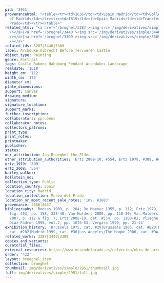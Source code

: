 ```yaml
---
pid: '2951'
provenancehtml: "<table><tr><td>1636</td><td>Spain Madrid</td><td>Collection of Alcazar
  of Madrid</td></tr><tr><td>1819</td><td>Spain Madrid</td><td>Transferred to The
  Prado</td></tr></table>"
related_html: "<a href='/brughel/3287'><img src='/img/derivatives/simple/3287/thumbnail.jpg'
  /></a>|<a href='/brughel/3440'><img src='/img/derivatives/simple/3440/thumbnail.jpg'
  /></a>|<a href='/brughel/3309'><img src='/img/derivatives/simple/3309/thumbnail.jpg'
  /></a>"
related_ids: 3287|3440|3309
label: Archduke Albrecht Before Tervueren Castle
object_type: Painting
genre: Portrait
tags: Castle Rubens Habsburg Pendant Archdukes Landscape
realdate: '1618'
height_cm: '112'
width_cm: '173'
diameter_cm:
plate_dimensions:
support: Canvas
drawing_medium:
signature:
signature_location:
support_marks:
further_inscription:
collaborators: pprubens
collaborator_notes:
collectors_patrons:
print_type:
print_notes:
printmaker:
publisher:
states:
our_attribution: Jan Brueghel the Elder
other_attribution_authorities: 'Ertz 2008-10, #554, Ertz 1979, #309, Honig database'
ertz_1979: '309'
ertz_2008: '554'
bailey_walker:
hollstein_no:
collection_type: Public
location_country: Spain
location_city: Madrid
location_collection: Museo del Prado
location_or_most_recent_sale_notes: 'inv. #1683'
provenance: 4656|4657
bibliography: 'Rooses 1903, p. 204; De Maeyer 1955, p. 112; Ertz 1979, cat. #309,
  fig. 403, pp. 158, 338-40; Van Mulders 2000, pp. 118-20; Van Mulders in Brussels
  2007, p. 112 & fig. 7; Ertz 2008-10, cat. #554, pp. 1200-02; Vlieghe 1987, pp. 43-45;
  Diaz Padron 1995, vol.2, pp. 1076-83; Vergara 1999, pp. 21-24'
exhibition_history: 'Brussels 1975, cat. #29|Brussels 1985, cat. #B20|Brussels 1998,
  cat. #202|Madrid 1999, cat. #30|Los Angeles/The Hague 2006, cat. #9A, pp. 100-107'
related_works: 3287|3440|3309
copies_and_variants:
curatorial_files:
external_resources: https://www.museodelprado.es/coleccion/obra-de-arte/el-archiduque-alberto-de-austria/36dba607-3137-455f-9d0d-2b7d3b3a1c1b
order: '422'
layout: brueghel_item
collection: brueghel
thumbnail: img/derivatives/simple/2951/thumbnail.jpg
full: img/derivatives/simple/2951/full.jpg
---
```


